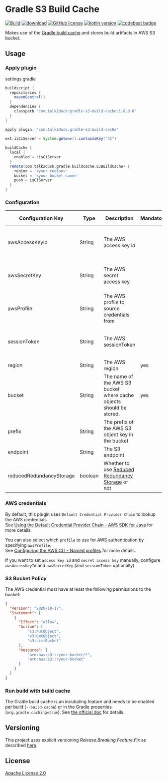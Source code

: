 # Gradle S3 Build Cache

[![Build](https://github.com/talk2duck/gradle-s3-build-cache/actions/workflows/build.yaml/badge.svg)](https://github.com/talk2duck/gradle-s3-build-cache/actions/workflows/build.yaml)
<a href="https://repo.maven.apache.org/maven2/com/talk2duck/gradle-s3-build-cache/"><img alt="download" src="https://img.shields.io/maven-central/v/com.talk2duck/gradle-s3-build-cache"></a>
<a href="LICENSE"><img alt="GitHub license" src="https://img.shields.io/badge/license-Apache%20License%202.0-blue.svg?style=flat"></a>
<a href="http://kotlinlang.org"><img alt="kotlin version" src="https://img.shields.io/badge/kotlin-2.0-blue.svg"></a>
<a href="https://codebeat.co/projects/github-com-talk2duck-gradle-s3-build-cache-main"><img alt="codebeat badge" src="https://codebeat.co/badges/6cf2556d-0523-4d92-9878-bdbecc3b6bc4" /></a>

Makes use of the [Gradle build cache](https://docs.gradle.org/current/userguide/build_cache.html) and stores build artifacts 
in AWS S3 bucket.


## Usage

### Apply plugin

settings.gradle

```groovy
buildscript {
  repositories {
    mavenCentral()
  }
  dependencies {
    classpath "com.talk2duck:gradle-s3-build-cache:1.8.0.0"
  }
}

apply plugin: 'com.talk2duck.gradle-s3-build-cache'

ext.isCiServer = System.getenv().containsKey("CI")
 
buildCache {
  local {
    enabled = !isCiServer
  }
  remote(com.talk2duck.gradle.buildcache.S3BuildCache) {
    region = '<your region>'
    bucket = '<your bucket name>'
    push = isCiServer
  }
}
```

### Configuration

| Configuration Key        | Type    | Description                                                                                                | Mandatory | Default Value                                                                                                                                       |
| ------------------------ | ------- | ---------------------------------------------------------------------------------------------------------- | --------- |-----------------------------------------------------------------------------------------------------------------------------------------------------|
| awsAccessKeyId           | String  | The AWS access key id                                                                                      |           | [Using the Default Credential Provider Chain](https://docs.aws.amazon.com/sdk-for-java/latest/developer-guide/credentials.html#credentials-default) |
| awsSecretKey             | String  | The AWS secret access key                                                                                  |           | [Using the Default Credential Provider Chain](https://docs.aws.amazon.com/sdk-for-java/latest/developer-guide/credentials.html#credentials-default) |
| awsProfile               | String  | The AWS profile to source credentials from                                                                 |           | [Using the Default Credential Provider Chain](https://docs.aws.amazon.com/sdk-for-java/latest/developer-guide/credentials.html#credentials-default) |
| sessionToken             | String  | The AWS sessionToken                                                                                       |           | [Using the Default Credential Provider Chain](https://docs.aws.amazon.com/sdk-for-java/latest/developer-guide/credentials.html#credentials-default) |
| region                   | String  | The AWS region                                                                                             | yes       |                                                                                                                                                     |
| bucket                   | String  | The name of the AWS S3 bucket where cache objects should be stored.                                        | yes       |                                                                                                                                                     |
| prefix                   | String  | The prefix of the AWS S3 object key in the bucket                                                          |           | `cache/`                                                                                                                                            |
| endpoint                 | String  | The S3 endpoint                                                                                            |           |                                                                                                                                                     |
| reducedRedundancyStorage | boolean | Whether to use [Reduced Redundancy Storage](https://aws.amazon.com/s3/reduced-redundancy/?nc1=h_ls) or not |           | `true`                                                                                                                                              |

### AWS credentials

By default, this plugin uses `Default Credential Provider Chain` to lookup the AWS credentials.  
See [Using the Default Credential Provider Chain - AWS SDK for Java](https://docs.aws.amazon.com/sdk-for-java/latest/developer-guide/credentials.html#credentials-default) for more details.


You can also select which `profile` to use for AWS authentication by specifying `awsProfile`.  
See [Configuring the AWS CLI - Named profiles](https://docs.aws.amazon.com/cli/latest/userguide/cli-configure-profiles.html) for more details. 

If you want to set `access key id` and `secret access key` manually,
configure `awsAccessKeyId` and `awsSecretKey` (and `sessionToken` optionally).


### S3 Bucket Policy

The AWS credential must have at least the following permissions to the bucket:

```json
{
  "Version": "2020-10-17",
  "Statement": [
    {
      "Effect": "Allow",
      "Action": [
          "s3:PutObject",
          "s3:GetObject",
          "s3:ListBucket"
      ],
      "Resource": [
          "arn:aws:s3:::your-bucket/*",
          "arn:aws:s3:::your-bucket"
      ]
    }
  ]
}
```

### Run build with build cache

The Gradle build cache is an incubating feature and needs to be enabled per build (`--build-cache`) or in the Gradle properties (`org.gradle.caching=true`).
See [the official doc](https://docs.gradle.org/current/userguide/build_cache.html#sec:build_cache_enable) for details.

## Versioning

This project uses explicit versioning *Release.Breaking.Feature.Fix* as described [here](https://medium.com/sapioit/why-having-3-numbers-in-the-version-name-is-bad-92fc1f6bc73c).


## License

[Apache License 2.0](./LICENSE)
